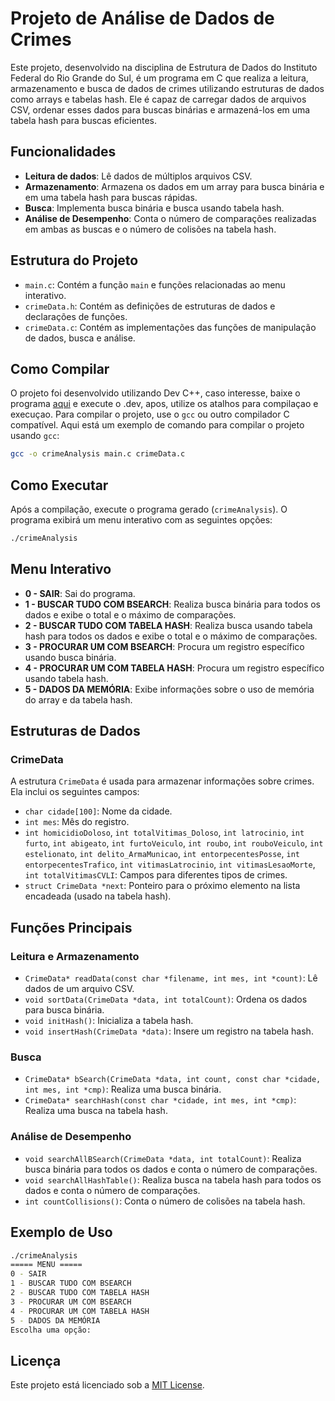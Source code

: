 # Projeto de Análise de Dados de Crimes

Este projeto, desenvolvido na disciplina de Estrutura de Dados do Instituto Federal do Rio Grande do Sul, é um programa em C que realiza a leitura, armazenamento e busca de dados de crimes utilizando estruturas de dados como arrays e tabelas hash. Ele é capaz de carregar dados de arquivos CSV, ordenar esses dados para buscas binárias e armazená-los em uma tabela hash para buscas eficientes.

## Funcionalidades

- **Leitura de dados**: Lê dados de múltiplos arquivos CSV.
- **Armazenamento**: Armazena os dados em um array para busca binária e em uma tabela hash para buscas rápidas.
- **Busca**: Implementa busca binária e busca usando tabela hash.
- **Análise de Desempenho**: Conta o número de comparações realizadas em ambas as buscas e o número de colisões na tabela hash.

## Estrutura do Projeto

- `main.c`: Contém a função `main` e funções relacionadas ao menu interativo.
- `crimeData.h`: Contém as definições de estruturas de dados e declarações de funções.
- `crimeData.c`: Contém as implementações das funções de manipulação de dados, busca e análise.

## Como Compilar

O projeto foi desenvolvido utilizando Dev C++, caso interesse, baixe o programa [aqui](https://www.bloodshed.net) e execute o .dev, apos, utilize os atalhos para compilaçao e execuçao.
Para compilar o projeto, use o `gcc` ou outro compilador C compatível. Aqui está um exemplo de comando para compilar o projeto usando `gcc`:

```sh
gcc -o crimeAnalysis main.c crimeData.c
```

## Como Executar

Após a compilação, execute o programa gerado (`crimeAnalysis`). O programa exibirá um menu interativo com as seguintes opções:

```sh
./crimeAnalysis
```

## Menu Interativo

- **0 - SAIR**: Sai do programa.
- **1 - BUSCAR TUDO COM BSEARCH**: Realiza busca binária para todos os dados e exibe o total e o máximo de comparações.
- **2 - BUSCAR TUDO COM TABELA HASH**: Realiza busca usando tabela hash para todos os dados e exibe o total e o máximo de comparações.
- **3 - PROCURAR UM COM BSEARCH**: Procura um registro específico usando busca binária.
- **4 - PROCURAR UM COM TABELA HASH**: Procura um registro específico usando tabela hash.
- **5 - DADOS DA MEMÓRIA**: Exibe informações sobre o uso de memória do array e da tabela hash.

## Estruturas de Dados

### CrimeData

A estrutura `CrimeData` é usada para armazenar informações sobre crimes. Ela inclui os seguintes campos:

- `char cidade[100]`: Nome da cidade.
- `int mes`: Mês do registro.
- `int homicidioDoloso`, `int totalVitimas_Doloso`, `int latrocinio`, `int furto`, `int abigeato`, `int furtoVeiculo`, `int roubo`, `int rouboVeiculo`, `int estelionato`, `int delito_ArmaMunicao`, `int entorpecentesPosse`, `int entorpecentesTrafico`, `int vitimasLatrocinio`, `int vitimasLesaoMorte`, `int totalVitimasCVLI`: Campos para diferentes tipos de crimes.
- `struct CrimeData *next`: Ponteiro para o próximo elemento na lista encadeada (usado na tabela hash).

## Funções Principais

### Leitura e Armazenamento

- `CrimeData* readData(const char *filename, int mes, int *count)`: Lê dados de um arquivo CSV.
- `void sortData(CrimeData *data, int totalCount)`: Ordena os dados para busca binária.
- `void initHash()`: Inicializa a tabela hash.
- `void insertHash(CrimeData *data)`: Insere um registro na tabela hash.

### Busca

- `CrimeData* bSearch(CrimeData *data, int count, const char *cidade, int mes, int *cmp)`: Realiza uma busca binária.
- `CrimeData* searchHash(const char *cidade, int mes, int *cmp)`: Realiza uma busca na tabela hash.

### Análise de Desempenho

- `void searchAllBSearch(CrimeData *data, int totalCount)`: Realiza busca binária para todos os dados e conta o número de comparações.
- `void searchAllHashTable()`: Realiza busca na tabela hash para todos os dados e conta o número de comparações.
- `int countCollisions()`: Conta o número de colisões na tabela hash.

## Exemplo de Uso

```sh
./crimeAnalysis
===== MENU =====
0 - SAIR
1 - BUSCAR TUDO COM BSEARCH
2 - BUSCAR TUDO COM TABELA HASH
3 - PROCURAR UM COM BSEARCH
4 - PROCURAR UM COM TABELA HASH
5 - DADOS DA MEMÓRIA
Escolha uma opção:
```

## Licença

Este projeto está licenciado sob a [MIT License](LICENSE).
